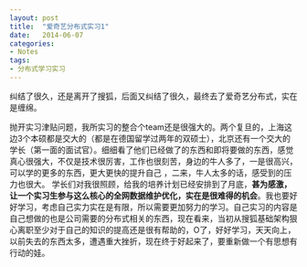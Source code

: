 ```yaml
---
layout: post
title:  "爱奇艺分布式实习1"
date:   2014-06-07
categories: 
- Notes 
tags:
- 分布式学习实习
---
```


纠结了很久，还是离开了搜狐，后面又纠结了很久，最终去了爱奇艺分布式，实在是缠绵。

抛开实习津贴问题，我所实习的整合个team还是很强大的。两个复旦的，上海这边3个本硕都是交大的（都是在德国留学过两年的双硕士），北京还有一个交大的学长（第一面的面试官）。细细看了他们已经做了的东西和即将要做的东西，感觉真心很强大，不仅是技术很厉害，工作也很刻苦，身边的牛人多了，一是很高兴，可以学的更多的东西，更大更快的提升自己
，二来，牛人太多的话，感受到的压力也很大。
学长们对我很照顾，给我的培养计划已经安排到了月底，**甚为感激，让一个实习生参与这么核心的全网数据维护优化，实在是很难得的机会**。我也要好好学习，考虑自己实力实在是有限，所以需要更加努力的学习。自己实习的内容是自己想做的也是公司需要的分布式相关的东西，现在看来，当初从搜狐基础架构狠心离职至少对于自己的知识的提高还是很有帮助的，O了，好好学习，天天向上，以前失去的东西太多，遭遇重大挫折，现在终于好起来了，要重新做一个有思想有行动的娃。
